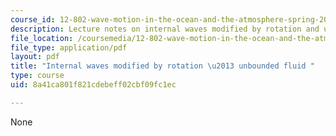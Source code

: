 ```yaml
---
course_id: 12-802-wave-motion-in-the-ocean-and-the-atmosphere-spring-2008
description: Lecture notes on internal waves modified by rotation and unbounded fluid.
file_location: /coursemedia/12-802-wave-motion-in-the-ocean-and-the-atmosphere-spring-2008/8a41ca801f821cdebeff02cbf09fc1ec_MIT12_802S08_lec08.pdf
file_type: application/pdf
layout: pdf
title: "Internal waves modified by rotation \u2013 unbounded fluid "
type: course
uid: 8a41ca801f821cdebeff02cbf09fc1ec

---
```

None